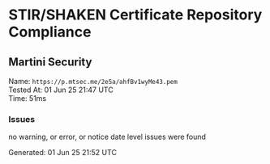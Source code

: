 # STIR/SHAKEN Certificate Repository Compliance

## Martini Security

Name: `https://p.mtsec.me/2e5a/ahfBv1wyMe43.pem`\
Tested At: 01 Jun 25 21:47 UTC\
Time: 51ms

### Issues

no warning, or error, or notice date level issues were found

Generated: 01 Jun 25 21:52 UTC